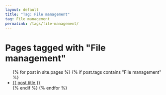 ```yaml
---
layout: default
title: "Tag: File management"
tag: File management
permalink: /tags/file-management/
---
```

<h1>Pages tagged with "File management"</h1>
<ul>
{% for post in site.pages %}
  {% if post.tags contains "File management" %}
  <li><a href="{{ post.url }}">{{ post.title }}</a></li>
  {% endif %}
{% endfor %}
</ul>
